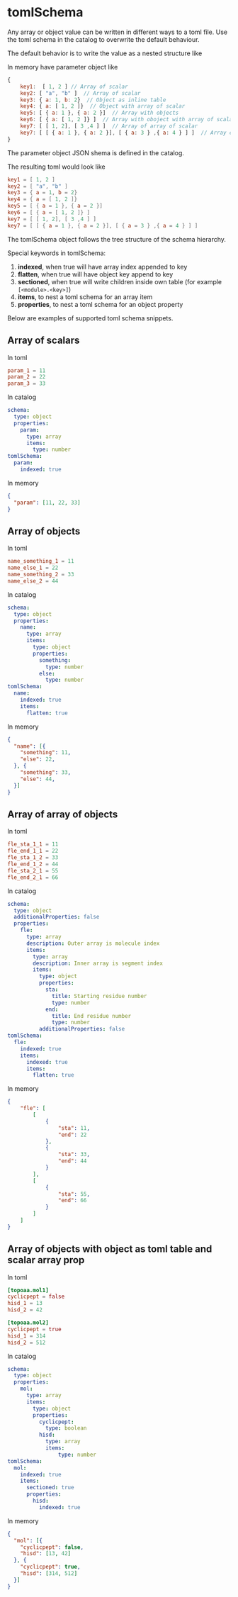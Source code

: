 # tomlSchema

Any array or object value can be written in different ways to a toml file.
Use the toml schema in the catalog to overwrite the default behaviour.

The default behavior is to write the value as a nested structure like

In memory have parameter object like

```js
{
    key1:  [ 1, 2 ] // Array of scalar
    key2: [ "a", "b" ]  // Array of scalar
    key3: { a: 1, b: 2}  // Object as inline table
    key4: { a: [ 1, 2 ]}  // Object with array of scalar
    key5: [ { a: 1 }, { a: 2 }]  // Array with objects
    key6: [ { a: [ 1, 2 ]} ]  // Array with oboject with array of scalar
    key7: [ [ 1, 2], [ 3 ,4 ] ]  // Array of array of scalar
    key7: [ [ { a: 1 }, { a: 2 }], [ { a: 3 } ,{ a: 4 } ] ]  // Array of array of object
}
```

The parameter object JSON shema is defined in the catalog.

The resulting toml would look like

```toml
key1 = [ 1, 2 ]
key2 = [ "a", "b" ]
key3 = { a = 1, b = 2}
key4 = { a = [ 1, 2 ]}
key5 = [ { a = 1 }, { a = 2 }]
key6 = [ { a = [ 1, 2 ]} ]
key7 = [ [ 1, 2], [ 3 ,4 ] ]
key7 = [ [ { a = 1 }, { a = 2 }], [ { a = 3 } ,{ a = 4 } ] ]
```

The tomlSchema object follows the tree structure of the schema hierarchy.

Special keywords in tomlSchema:

1. **indexed**, when true will have array index appended to key
2. **flatten**, when true will have object key append to key
3. **sectioned**, when true will write children inside own table (for example `[<module>.<key>]`)
4. **items**, to nest a toml schema for an array item
5. **properties**, to nest a toml schema for an object property

Below are examples of supported toml schema snippets.

## Array of scalars

In toml

```toml
param_1 = 11
param_2 = 22
param_3 = 33
```

In catalog

```yaml
schema:
  type: object
  properties:
    param:
      type: array
      items:
        type: number
tomlSchema:
  param:
    indexed: true
```

In memory

```json
{
  "param": [11, 22, 33]
}
```

## Array of objects

In toml

```toml
name_something_1 = 11
name_else_1 = 22
name_something_2 = 33
name_else_2 = 44
```

In catalog

```yaml
schema:
  type: object
  properties:
    name:
      type: array
      items:
        type: object
        properties:
          something:
            type: number
          else:
            type: number
tomlSchema:
  name:
    indexed: true
    items:
      flatten: true
```

In memory

```json
{
  "name": [{
    "something": 11,
    "else": 22,
  }, {
    "something": 33,
    "else": 44,
  }]
}
```

## Array of array of objects

In toml

```toml
fle_sta_1_1 = 11
fle_end_1_1 = 22
fle_sta_1_2 = 33
fle_end_1_2 = 44
fle_sta_2_1 = 55
fle_end_2_1 = 66
```

In catalog

```yaml
schema:
  type: object
  additionalProperties: false
  properties:
    fle:
      type: array
      description: Outer array is molecule index
      items:
        type: array
        description: Inner array is segment index
        items:
          type: object
          properties:
            sta:
              title: Starting residue number
              type: number
            end:
              title: End residue number
              type: number
          additionalProperties: false
tomlSchema:
  fle:
    indexed: true
    items:
      indexed: true
      items:
        flatten: true
```

In memory

```json
{
    "fle": [
        [
            {
                "sta": 11,
                "end": 22
            },
            {
                "sta": 33,
                "end": 44
            }
        ],
        [
            {
                "sta": 55,
                "end": 66
            }
        ]
    ]
}
```

## Array of objects with object as toml table and scalar array prop

In toml

```toml
[topoaa.mol1]
cyclicpept = false
hisd_1 = 13
hisd_2 = 42

[topoaa.mol2]
cyclicpept = true
hisd_1 = 314
hisd_2 = 512
```

In catalog

```yaml
schema:
  type: object
  properties:
    mol:
      type: array
      items:
        type: object
        properties:
          cyclicpept:
            type: boolean
          hisd:
            type: array
            items:
                type: number
tomlSchema:
  mol:
    indexed: true
    items:
      sectioned: true
      properties:
        hisd:
          indexed: true
```

In memory

```json
{
  "mol": [{
    "cyclicpept": false,
    "hisd": [13, 42]
  }, {
    "cyclicpept": true,
    "hisd": [314, 512]
  }]
}
```
